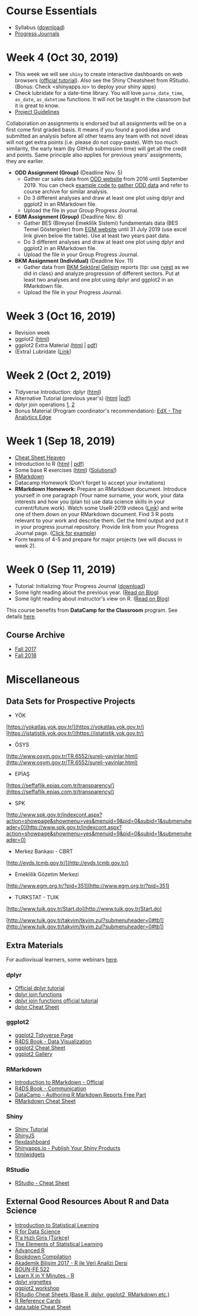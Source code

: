 # Course Essentials

+ Syllabus ([download](files/bda_503_syllabus_fall_2019.pdf))
+ [Progress Journals](pj19list.html)

<!-- # Week 7 (Dec 26, 2018)

+ Presentations!

# Week 6 (Dec 12, 2018)

+ Guest lecture by [Uğur Kemal Solak](https://www.linkedin.com/in/ugur-kemal-solak-b33a331a/) from Accenture Turkey.
+ Machine Learning Part II ([html](archive/fall17/files/intro_to_ml_2.html) \| [pdf](archive/fall17/files/intro_to_ml_2.pdf))
+ Machine Learning Parts Exercises (ps. not assignments)
  + Exercise 1: Esoph and Youth Survey ([html](archive/fall17/files/assignment_youth_survey.html) \| [pdf](archive/fall17/files/assignment_youth_survey.pdf))
  + Exercise 2: Spam Data ([html](archive/fall17/files/assignment_spam_data.html) \| [pdf](archive/fall17/files/assignment_spam_data.pdf))
  + Exercise 3: Diamonds Data ([html](archive/fall17/files/assignment_diamonds_data.html) \| [pdf](archive/fall17/files/assignment_diamonds_data.pdf))


# Week 5 (Nov 28, 2018)

+ Guest lecture by [Mustafa Onan, CFA](https://www.linkedin.com/in/onanmustafa/) from Sabancı Holding.
+ Machine Learning Part I ([html](archive/fall17/files/intro_to_ml.html) \| [pdf](archive/fall17/files/intro_to_ml.pdf))
+ Bonus: Introduction to Cloud Computing. Make sure you get the [GitHub Student Developer Pack](https://education.github.com/pack). Participation is completely voluntary.
  + Create an account in [Digital Ocean](https://www.digitalocean.com/)
  + Check this [old tutorial](http://berkorbay.me/documents/R_on_cloud.html)
  + Magic command: `docker run -e USER=rstudio -e PASSWORD=rstudio2 -d -p 8787:8787 rocker/tidyverse`
+ Project Guidelines [html](files/project_guidelines.html) \| [pdf](files/project_guidelines.pdf)

# Week 4 (Nov 14, 2018)

+ (Nov 20, 2018) All ODD car sales data can be found in [here](files/car_data_aggregate.rds). Deadline extended to Nov 25.
+ Guest lecture by [Mehmet Memecan](https://www.linkedin.com/in/mehmet-memecan-1187784b/), Co-Founder and CEO of Tarfin, an fintech company specialized in agricultural inputs financing.
+ This week we are going to learn about `shiny` and `reticulate` packages. Remember reticulate requires Python installed. Make sure these packages are working on your computers.
  + Package installations [link](https://gist.github.com/berkorbay/5793188b7ebfe013ce64703179f9aa01)
  + `shiny` to create interactive dashboards on web browsers ([official tutorial](https://shiny.rstudio.com/tutorial/)). Also see the Shiny Cheatsheet.
  + `reticulate` to seamlessly integrate python scripts ([official tutorial](https://rstudio.github.io/reticulate/articles/calling_python.html))

# Week 3 (Oct 31, 2018)

+ Guest lecture by [Hayrettin Konuk](https://www.linkedin.com/in/hayrettinkonuk/) from Borsa Istanbul Takasbank ([file](files/CCP_Analytics 31102018.pptx))
+ ggplot2 ([html](files/ggplot2_lecture.html) \| [pdf](files/ggplot2_lecture.pdf))
+ Lubridate ([Link](https://lubridate.tidyverse.org/))
+ EGM Example ([data](files/egm_example_data.xlsx)) ([source](http://web2.egm.org.tr/webegm2/chart/besgosterge/wg_sirketview_tablolu.asp?raportip=10))
+ ODD Assignment Example Rmd file ([click](files/odd_example.Rmd))


## ODD Assignment Part 2

+ Submit a merge request to [this file](https://github.com/MEF-BDA503/mef-bda503.github.io/blob/master/files/car_data_merge.R) with the code piece to add your rds file to the main file. Replicate the example with your working code.
+ Perform a brief but striking exploratory analysis with the full car sales data. Your main analysis should include only a single angle and a single plot. You can perform more analyses after the first analysis.

## Group Projects Initialization

+ Email the instructor with your intentions for a project (Proposal Phase). Your intentions should include the topic, a description of the data and tentatively planned (3 to 5 items) work.
+ You may ask the instructor about creative project ideas.
+ Create group progress journal (gpj18) with the link provided by the instructor.
+ All members of the group should join to the repository. Remember your group should consist of either 4 or 5 people.
+ On your gpj page write the name of the group, group member name surnames, brief description of your intended project and data.
+ Perform an initial exploratory analysis on the data and post the outcome html on your gpj.
+ Email the instructor the link of your gpj18 webpage.

-->

# Week 4 (Oct 30, 2019)

+ This week we will see `shiny` to create interactive dashboards on web browsers ([official tutorial](https://shiny.rstudio.com/tutorial/)). Also see the Shiny Cheatsheet from RStudio. (Bonus: Check <shinyapps.io> to deploy your shiny apps)
+ Check lubridate for a date-time library. You will love `parse_date_time`, `as_date`, `as_datetime` functions. It will not be taught in the classroom but it is great to know.
+ [Project Guidelines](files/project_guidelines.html)

Collaboration on assignments is endorsed but all assignments will be on a first come first graded basis. It means if you found a good idea and submitted an analysis before all other teams any team with not novel ideas will not get extra points (i.e. please do not copy-paste). With too much similarity, the early team (by GitHub submission time) will get all the credit and points. Same principle also applies for previous years' assignments, they are earlier.

+ **ODD Assignment (Group)** (Deadline Nov. 5)
  + Gather car sales data from [ODD website](http://www.odd.org.tr/web_2837_1/neuralnetwork.aspx?type=36) from 2016 until September 2019. You can check [example code to gather ODD data](archive/fall18/files/odd_example.html) and refer to course archive for similar analysis.
  + Do 3 different analyses and draw at least one plot using dplyr and ggplot2 in an RMarkdown file.
  + Upload the file in your Group Progress Journal.
+ **EGM Assignment (Group)** (Deadline Nov. 8)
  + Gather BES (Bireysel Emeklilik Sistemi) fundamentals data (BES Temel Göstergeler) from [EGM website](https://www.egm.org.tr/bilgi-merkezi/istatistikler/) until 31 July 2019 (use excel link given below the table). Use at least two years past data.
  + Do 3 different analyses and draw at least one plot using dplyr and ggplot2 in an RMarkdown file.
  + Upload the file in your Group Progress Journal.
+ **BKM Assignment (Individual)** (Deadline Nov. 11)
  + Gather data from [BKM Sektörel Gelişim](https://bkm.com.tr/secilen-aya-ait-sektorel-gelisim/?filter_year=2019&filter_month=6&List=Listele) reports (tip: use [rvest](https://www.rdocumentation.org/packages/rvest/versions/0.3.2/topics/html_table) as we did in class) and analyze progression of different sectors. Put at least two analyses and one plot using dplyr and ggplot2 in an RMarkdown file.
  + Upload the file in your Progress Journal.


# Week 3 (Oct 16, 2019)

+ Revision week
+ ggplot2 ([html](files/ggplot2_elections.html))
+ ggplot2 Extra Material ([html](archive/fall18/files/ggplot2_lecture.html) \| [pdf](archive/fall18/files/ggplot2_lecture.pdf))
+ (Extra) Lubridate ([Link](https://lubridate.tidyverse.org/))

# Week 2 (Oct 2, 2019)

+ Tidyverse Introduction: dplyr ([html](files/dplyr_elections.html))
+ Alternative Tutorial (previous year's) ([html](https://mef-bda503.github.io/archive/fall17/files/tidyverse_recap_p1.html) \|[pdf](https://mef-bda503.github.io/archive/fall17/files/tidyverse_recap_p1.pdf))
+ dplyr join operations [1](http://stat545.com/bit001_dplyr-cheatsheet.html), [2](https://dplyr.tidyverse.org/reference/join.html)
+ Bonus Material (Program coordinator's recommendation): [EdX - The Analytics Edge](https://courses.edx.org/courses/course-v1:MITx+15.071x+3T2018/course/)

<!-- ##  ODD Assignment

+ ODD Assignment Example ([html](files/odd_example.html))

This is a very easy one. The homework is about standardizing and merging data. I did most of the work in the example on course webpage. I expect something very similar. Here are the steps. Please try to do it as quick as possible and cooperate with your classmates if you are having any trouble.

+ Go to the Google Drive Excel sheet that I sent the invites to you.
+ Choose a month (preferably most recent that is not taken) and write your name and email on it.
+ Go to ODD site and download the data. Rename and add it to your github repository.
+ Follow the example and write the RMarkdown document that will download the raw excel from your repository, manipulate it in the desired format (check the example) and save it in an RDS file.
+ Add some analysis to the RMarkdown document using your dplyr skills. -->

# Week 1 (Sep 18, 2019)

+ [Cheat Sheet Heaven](https://www.rstudio.com/resources/cheatsheets/)
+ Introduction to R ([html](archive/fall17/files/01_R_Basics.html) \| [pdf](archive/fall17/files/01_R_Basics.pdf))
+ Some base R exercises ([html](https://r338.github.io/ab-2017/dokumanlar/dokuman_temel_alistirma.html)) ([Solutions!](https://r338.github.io/ab-2017/dokumanlar/dokuman_temel_alistirma_cozumler.html))
+ [RMarkdown](https://rmarkdown.rstudio.com/)
+ Datacamp Homework (Don't forget to accept your invitations)
+ **RMarkdown Homework:** Prepare an RMarkdown document. Introduce yourself in one paragraph (Your name surname, your work, your data interests and how you (plan to) use data science skills in your current/future work). Watch some UseR-2019 videos ([Link](https://www.youtube.com/channel/UC_R5smHVXRYGhZYDJsnXTwg/videos)) and write one of them down on your RMarkdown document. Find 3 R posts relevant to your work and describe them. Get the html output and put it in your progress journal repository. Provide link from your Progress Journal page. ([Click for example](https://boun-etm58d.github.io/pj-SezginYildiz/Assignment1.html))
+ Form teams of 4-5 and prepare for major projects (we will discuss in week 2).


# Week 0 (Sep 11, 2019)

+ Tutorial: Initializing Your Progress Journal ([download](files/initial_bonus_tutorial.pdf))
+ Some light reading about the previous year. ([Read on Blog](https://medium.com/@berk.orbay/how-to-teach-an-awesome-data-analysis-course-922f5e5651c0))
+ Some light reading about instructor's view on R. ([Read on Blog](https://medium.com/yes-r-can/why-r-stats-is-the-best-2c09d77de25b))

This course benefits from **DataCamp for the Classroom** program. See details [here](https://www.datacamp.com/groups/education).


## Course Archive

+ [Fall 2017](https://mef-bda503.github.io/archive/fall17/)
+ [Fall 2018](https://mef-bda503.github.io/archive/fall18/)

# Miscellaneous

## Data Sets for Prospective Projects

+ YÖK

[https://yokatlas.yok.gov.tr/](https://yokatlas.yok.gov.tr/)
[https://istatistik.yok.gov.tr/](https://istatistik.yok.gov.tr/)

+ ÖSYS

[http://www.osym.gov.tr/TR,6552/sureli-yayinlar.html](http://www.osym.gov.tr/TR,6552/sureli-yayinlar.html)

+ EPİAŞ

[https://seffaflik.epias.com.tr/transparency/](https://seffaflik.epias.com.tr/transparency/)

+ SPK

[http://www.spk.gov.tr/indexcont.aspx?action=showpage&showmenu=yes&menuid=9&pid=0&subid=1&submenuheader=0](http://www.spk.gov.tr/indexcont.aspx?action=showpage&showmenu=yes&menuid=9&pid=0&subid=1&submenuheader=0)

+ Merkez Bankası - CBRT

[http://evds.tcmb.gov.tr/](http://evds.tcmb.gov.tr/)

+ Emeklilik Gözetim Merkezi

[http://www.egm.org.tr/?pid=351](http://www.egm.org.tr/?pid=351)

+ TURKSTAT - TUIK

[http://www.tuik.gov.tr/Start.do](http://www.tuik.gov.tr/Start.do)

[http://www.tuik.gov.tr/takvim/tkvim.zul?submenuheader=0#tb1](http://www.tuik.gov.tr/takvim/tkvim.zul?submenuheader=0#tb1)


## Extra Materials

For audiovisual learners, some webinars [here](https://www.rstudio.com/resources/webinars/).

### dplyr

+ [Official dplyr tutorial](https://cran.r-project.org/web/packages/dplyr/vignettes/dplyr.html)
+ [dplyr join functions](http://stat545.com/bit001_dplyr-cheatsheet.html)
+ [dplyr join functions official tutorial](https://cran.r-project.org/web/packages/dplyr/vignettes/two-table.html)
+ [dplyr Cheat Sheet](https://github.com/rstudio/cheatsheets/raw/master/data-transformation.pdf)

### ggplot2

+ [ggplot2 Tidyverse Page](http://ggplot2.tidyverse.org/)
+ [R4DS Book - Data Visualization](http://r4ds.had.co.nz/data-visualisation.html)
+ [ggplot2 Cheat Sheet](https://github.com/rstudio/cheatsheets/raw/master/data-visualization-2.1.pdf)
+ [ggplot2 Gallery](http://www.r-graph-gallery.com/portfolio/ggplot2-package/)

### RMarkdown

+ [Introduction to RMarkdown - Official](http://rmarkdown.rstudio.com/lesson-1.html)
+ [R4DS Book - Communication](http://r4ds.had.co.nz/communicate-intro.html)
+ [DataCamp - Authoring R Markdown Reports Free Part](https://www.datacamp.com/courses/reporting-with-r-markdown)
+ [RMarkdown Cheat Sheet](https://www.rstudio.com/wp-content/uploads/2015/03/rmarkdown-reference-guide.png)

### Shiny

+ [Shiny Tutorial](https://shiny.rstudio.com/tutorial/)
+ [ShinyJS](https://deanattali.com/shinyjs/)
+ [flexdashboard](http://rmarkdown.rstudio.com/flexdashboard/)
+ [Shinyapps.io - Publish Your Shiny Products](http://shinyapps.io/)
+ [htmlwidgets](http://www.htmlwidgets.org/)

### RStudio

+ [RStudio - Cheat Sheet](https://github.com/rstudio/cheatsheets/raw/master/rstudio-ide.pdf)

## External Good Resources About R and Data Science

+ [Introduction to Statistical Learning](http://www-bcf.usc.edu/~gareth/ISL/book.html)
+ [R for Data Science](http://r4ds.had.co.nz/)
+ [R'a Hızlı Giriş (Türkçe)](https://r338.github.io/ab-2017/dokumanlar/RHizliGiris.pdf)
+ [The Elements of Statistical Learning](https://web.stanford.edu/~hastie/ElemStatLearn/)
+ [Advanced R](http://adv-r.had.co.nz/)
+ [Bookdown Compilation](https://bookdown.org/)
+ [Akademik Bilişim 2017 - R ile Veri Analizi Dersi](https://r338.github.io/ab-2017/)
+ [BOUN-FE 522](https://github.com/berkorbay/fe522)
+ [Learn X in Y Minutes - R](https://learnxinyminutes.com/docs/r/)
+ [dplyr vignettes](https://cran.r-project.org/web/packages/dplyr/vignettes/dplyr.html)
+ [ggplot2 workshop](http://tutorials.iq.harvard.edu/R/Rgraphics/Rgraphics.html)
+ [RStudio Cheat Sheets (Base R, dplyr, ggplot2, RMarkdown etc.)](https://www.rstudio.com/resources/cheatsheets/)
+ [R Reference Cards](https://cran.r-project.org/doc/contrib/Short-refcard.pdf)
+ [data.table Cheat Sheet](https://s3.amazonaws.com/assets.datacamp.com/blog_assets/datatable_Cheat_Sheet_R.pdf)
